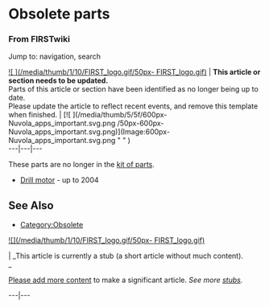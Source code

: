 

# Obsolete parts

### From FIRSTwiki

Jump to: navigation, search

[![ ](/media/thumb/1/10/FIRST_logo.gif/50px-
FIRST_logo.gif)](Image:FIRST_logo.gif " " ) |  **This article or
section needs to be updated.**  
Parts of this article or section have been identified as no longer being up to
date.  
Please update the article to reflect recent events, and remove this template
when finished. |  [![ ](/media/thumb/5/5f/600px-Nuvola_apps_important.svg.png
/50px-600px-Nuvola_apps_important.svg.png)](Image:600px-
Nuvola_apps_important.svg.png " " )  
---|---|---  
  
  
These parts are no longer in the [kit of parts](Kit_of_parts "Kit
of parts" ).

  * [Drill motor](Drill_motor "Drill motor" ) \- up to 2004 


## See Also

  * [Category:Obsolete](Category:Obsolete "Category:Obsolete" )

[![](/media/thumb/1/10/FIRST_logo.gif/50px-
FIRST_logo.gif)](Image:FIRST_logo.gif "" )

|  _This article is currently a stub (a short article without much content).  
_

[Please add more
content](http://www.firstwiki.net/index.php?title=Obsolete_parts&action=edit
"http://www.firstwiki.net/index.php?title=Obsolete_parts&action=edit" ) to
make a significant article. _See more [stubs](Special:Shortpages
"Special:Shortpages" )._  
  
---|---  
  
